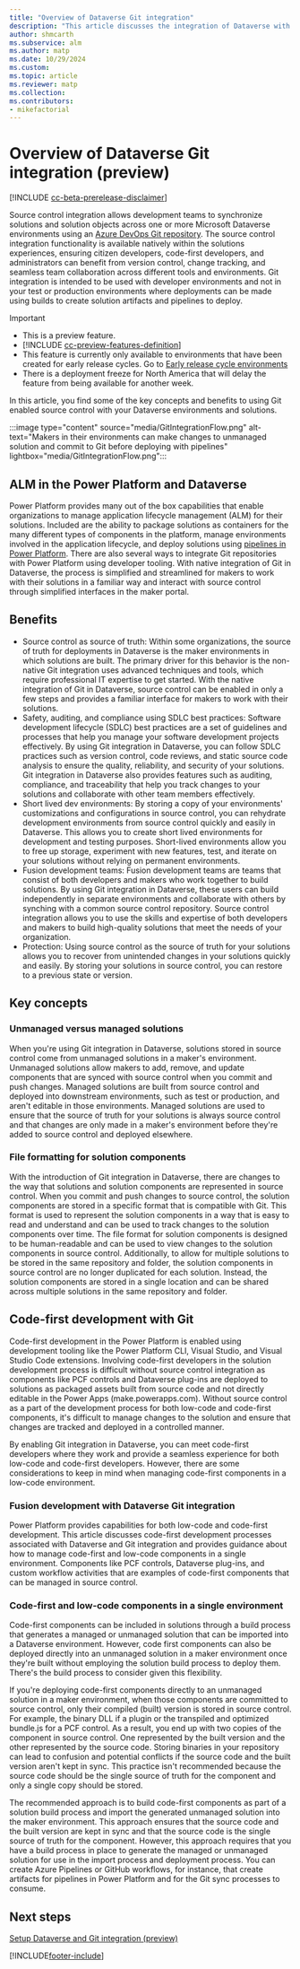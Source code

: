 ```yaml
---
title: "Overview of Dataverse Git integration"
description: "This article discusses the integration of Dataverse with Git, focusing on high level concepts and requirements."
author: shmcarth
ms.subservice: alm
ms.author: matp
ms.date: 10/29/2024
ms.custom: 
ms.topic: article
ms.reviewer: matp
ms.collection: 
ms.contributors:
- mikefactorial
---
```


# Overview of Dataverse Git integration (preview)

[!INCLUDE [cc-beta-prerelease-disclaimer](../../includes/cc-beta-prerelease-disclaimer.md)]

Source control integration allows development teams to synchronize solutions and solution objects across one or more Microsoft Dataverse environments using an [Azure DevOps Git repository](../../azure/devops/repos/get-started/what-is-repos?view=azure-devops). The source control integration functionality is available natively within the solutions experiences, ensuring citizen developers, code-first developers, and administrators can benefit from version control, change tracking, and seamless team collaboration across different tools and environments. Git integration is intended to be used with developer environments and not in your test or production environments where deployments can be made using builds to create solution artifacts and pipelines to deploy.

> [!IMPORTANT]
>
> - This is a preview feature.
> - [!INCLUDE [cc-preview-features-definition](../../includes/cc-preview-features-definition.md)]
> - This feature is currently only available to environments that have been created for early release cycles. Go to [Early release cycle environments](/power-platform/admin/early-release#create-early-release-cycle-environments)
> - There is a deployment freeze for North America that will delay the feature from being available for another week.

In this article, you find some of the key concepts and benefits to using Git enabled source control with your Dataverse environments and solutions.

:::image type="content" source="media/GitIntegrationFlow.png" alt-text="Makers in their environments can make changes to unmanaged solution and commit to Git before deploying with pipelines" lightbox="media/GitIntegrationFlow.png":::

## ALM in the Power Platform and Dataverse

Power Platform provides many out of the box capabilities that enable organizations to manage application lifecycle management (ALM) for their solutions. Included are the ability to package solutions as containers for the many different types of components in the platform, manage environments involved in the application lifecycle, and deploy solutions using [pipelines in Power Platform](../pipelines.md). There are also several ways to integrate Git repositories with Power Platform using developer tooling. With native integration of Git in Dataverse, the process is simplified and streamlined for makers to work with their solutions in a familiar way and interact with source control through simplified interfaces in the maker portal.

## Benefits

- Source control as source of truth: Within some organizations, the source of truth for deployments in Dataverse is the maker environments in which solutions are built. The primary driver for this behavior is the non-native Git integration uses advanced techniques and tools, which require professional IT expertise to get started. With the native integration of Git in Dataverse, source control can be enabled in only a few steps and provides a familiar interface for makers to work with their solutions.
- Safety, auditing, and compliance using SDLC best practices: Software development lifecycle (SDLC) best practices are a set of guidelines and processes that help you manage your software development projects effectively. By using Git integration in Dataverse, you can follow SDLC practices such as version control, code reviews, and static source code analysis to ensure the quality, reliability, and security of your solutions. Git integration in Dataverse also provides features such as auditing, compliance, and traceability that help you track changes to your solutions and collaborate with other team members effectively.
- Short lived dev environments: By storing a copy of your environments' customizations and configurations in source control, you can rehydrate development environments from source control quickly and easily in Dataverse. This allows you to create short lived environments for development and testing purposes. Short-lived environments allow you to free up storage, experiment with new features, test, and iterate on your solutions without relying on permanent environments.
- Fusion development teams: Fusion development teams are teams that consist of both developers and makers who work together to build solutions. By using Git integration in Dataverse, these users can build independently in separate environments and collaborate with others by synching with a common source control repository.  Source control integration allows you to use the skills and expertise of both developers and makers to build high-quality solutions that meet the needs of your organization.
- Protection: Using source control as the source of truth for your solutions allows you to recover from unintended changes in your solutions quickly and easily. By storing your solutions in source control, you can restore to a previous state or version.

## Key concepts

### Unmanaged versus managed solutions

When you're using Git integration in Dataverse, solutions stored in source control come from unmanaged solutions in a maker's environment. Unmanaged solutions allow makers to add, remove, and update components that are synced with source control when you commit and push changes. Managed solutions are built from source control and deployed into downstream environments, such as test or production, and aren't editable in those environments. Managed solutions are used to ensure that the source of truth for your solutions is always source control and that changes are only made in a maker's environment before they're added to source control and deployed elsewhere.

### File formatting for solution components

With the introduction of Git integration in Dataverse, there are changes to the way that solutions and solution components are represented in source control. When you commit and push changes to source control, the solution components are stored in a specific format that is compatible with Git. This format is used to represent the solution components in a way that is easy to read and understand and can be used to track changes to the solution components over time. The file format for solution components is designed to be human-readable and can be used to view changes to the solution components in source control. Additionally, to allow for multiple solutions to be stored in the same repository and folder, the solution components in source control are no longer duplicated for each solution. Instead, the solution components are stored in a single location and can be shared across multiple solutions in the same repository and folder.

## Code-first development with Git

Code-first development in the Power Platform is enabled using development tooling like the Power Platform CLI, Visual Studio, and Visual Studio Code extensions. Involving code-first developers in the solution development process is difficult without source control integration as components like PCF controls and Dataverse plug-ins are deployed to solutions as packaged assets built from source code and not directly editable in the Power Apps (make.powerapps.com). Without source control as a part of the development process for both low-code and code-first components, it's difficult to manage changes to the solution and ensure that changes are tracked and deployed in a controlled manner.

By enabling Git integration in Dataverse, you can meet code-first developers where they work and provide a seamless experience for both low-code and code-first developers. However, there are some considerations to keep in mind when managing code-first components in a low-code environment.

### Fusion development with Dataverse Git integration

Power Platform provides capabilities for both low-code and code-first development. This article discusses code-first development processes associated with Dataverse and Git integration and provides guidance about how to manage code-first and low-code components in a single environment. Components like PCF controls, Dataverse plug-ins, and custom workflow activities that are examples of code-first components that can be managed in source control.

### Code-first and low-code components in a single environment

Code-first components can be included in solutions through a build process that generates a managed or unmanaged solution that can be imported into a Dataverse environment. However, code first components can also be deployed directly into an unmanaged solution in a maker environment once they're built without employing the solution build process to deploy them. There's the build process to consider given this flexibility.

If you're deploying code-first components directly to an unmanaged solution in a maker environment, when those components are committed to source control, only their compiled (built) version is stored in source control. For example, the binary DLL if a plugin or the transpiled and optimized bundle.js for a PCF control. As a result, you end up with two copies of the component in source control. One represented by the built version and the other represented by the source code. Storing binaries in your repository can lead to confusion and potential conflicts if the source code and the built version aren't kept in sync. This practice isn't recommended because the source code should be the single source of truth for the component and only a single copy should be stored.

The recommended approach is to build code-first components as part of a solution build process and import the generated unmanaged solution into the maker environment. This approach ensures that the source code and the built version are kept in sync and that the source code is the single source of truth for the component. However, this approach requires that you have a build process in place to generate the managed or unmanaged solution for use in the import process and deployment process. You can create Azure Pipelines or GitHub workflows, for instance, that create artifacts for pipelines in Power Platform and for the Git sync processes to consume.

## Next steps

[Setup Dataverse and Git integration (preview)](/power-platform/alm/git-integration/connecting-to-git)  

[!INCLUDE[footer-include](../../includes/footer-banner.md)]
